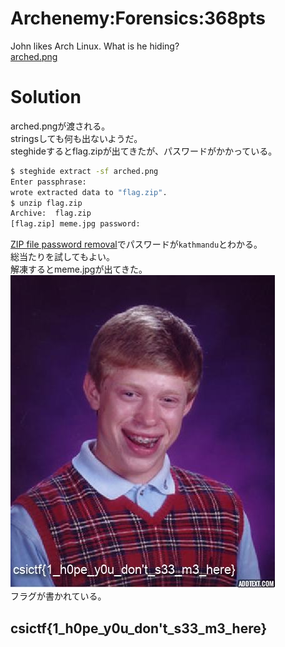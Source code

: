 # Archenemy:Forensics:368pts
John likes Arch Linux. What is he hiding?  
[arched.png](arched.png)  

# Solution
arched.pngが渡される。  
stringsしても何も出ないようだ。  
steghideするとflag.zipが出てきたが、パスワードがかかっている。  
```bash
$ steghide extract -sf arched.png
Enter passphrase:
wrote extracted data to "flag.zip".
$ unzip flag.zip
Archive:  flag.zip
[flag.zip] meme.jpg password:
```
[ZIP file password removal](https://passwordrecovery.io/zip-file-password-removal/)でパスワードが`kathmandu`とわかる。  
総当たりを試してもよい。  
解凍するとmeme.jpgが出てきた。  
![meme.jpg](meme.jpg)  
フラグが書かれている。  

## csictf{1_h0pe_y0u_don't_s33_m3_here}